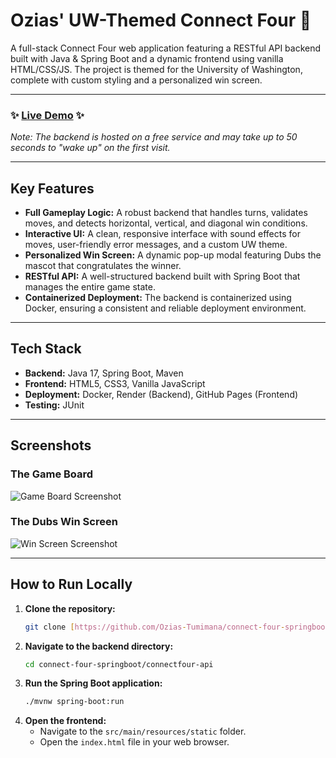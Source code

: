 # Ozias' UW-Themed Connect Four 🐺

A full-stack Connect Four web application featuring a RESTful API backend built with Java & Spring Boot and a dynamic frontend using vanilla HTML/CSS/JS. The project is themed for the University of Washington, complete with custom styling and a personalized win screen.

---

### **✨ [Live Demo](https://YOUR-GITHUB-PAGES-URL)** ✨

*Note: The backend is hosted on a free service and may take up to 50 seconds to "wake up" on the first visit.*

---

## **Key Features**

* **Full Gameplay Logic:** A robust backend that handles turns, validates moves, and detects horizontal, vertical, and diagonal win conditions.
* **Interactive UI:** A clean, responsive interface with sound effects for moves, user-friendly error messages, and a custom UW theme.
* **Personalized Win Screen:** A dynamic pop-up modal featuring Dubs the mascot that congratulates the winner.
* **RESTful API:** A well-structured backend built with Spring Boot that manages the entire game state.
* **Containerized Deployment:** The backend is containerized using Docker, ensuring a consistent and reliable deployment environment.

---

## **Tech Stack**

* **Backend:** Java 17, Spring Boot, Maven
* **Frontend:** HTML5, CSS3, Vanilla JavaScript
* **Deployment:** Docker, Render (Backend), GitHub Pages (Frontend)
* **Testing:** JUnit

---

## **Screenshots**

### The Game Board
![Game Board Screenshot](URL-TO-YOUR-GAME-BOARD-SCREENSHOT)

### The Dubs Win Screen
![Win Screen Screenshot](URL-TO-YOUR-WIN-SCREEN-SCREENSHOT)

---

## **How to Run Locally**

1.  **Clone the repository:**
    ```bash
    git clone [https://github.com/Ozias-Tumimana/connect-four-springboot.git](https://github.com/Ozias-Tumimana/connect-four-springboot.git)
    ```
2.  **Navigate to the backend directory:**
    ```bash
    cd connect-four-springboot/connectfour-api
    ```
3.  **Run the Spring Boot application:**
    ```bash
    ./mvnw spring-boot:run
    ```
4.  **Open the frontend:**
    * Navigate to the `src/main/resources/static` folder.
    * Open the `index.html` file in your web browser.
